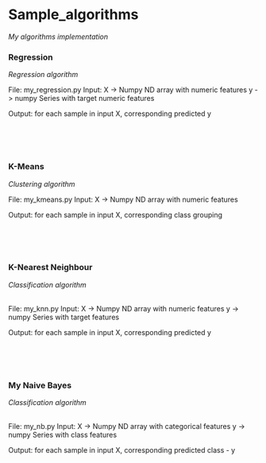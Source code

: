 # Sample_algorithms
 *My algorithms implementation*


### Regression 
*Regression algorithm*

File: my_regression.py
Input: 
X -> Numpy ND array with numeric features
y -> numpy Series with target numeric features

Output:
for each sample in input X, corresponding predicted y

<br>
<br>
<br>

### K-Means
*Clustering algorithm*

File: my_kmeans.py
Input: 
X -> Numpy ND array with numeric features

Output:
for each sample in input X, corresponding class grouping

<br>
<br>
<br>

### K-Nearest Neighbour
*Classification algorithm* <br>
<br>

File: my_knn.py
Input: 
X -> Numpy ND array with numeric features
y -> numpy Series with target features

Output:
for each sample in input X, corresponding predicted y

<br>
<br>
<br>

### My Naive Bayes
*Classification algorithm* <br>
<br>

File: my_nb.py
Input: 
X -> Numpy ND array with categorical features
y -> numpy Series with class features

Output:
for each sample in input X, corresponding predicted class - y
